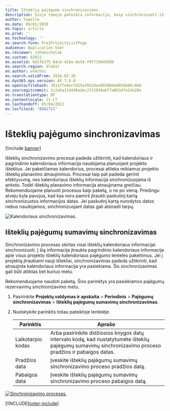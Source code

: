 ```yaml
---
title: Išteklių pajėgumo sinchronizavimas
description: Šioje temoje pateikta informacija, kaip sinchronizuoti ištekliaus pajėgumą kalendoriuose ir projektuose.
author: Yowelle
ms.date: 09/01/2020
ms.topic: article
ms.prod: ''
ms.technology: ''
ms.search.form: ProjProjectsListPage
audience: Application User
ms.reviewer: johnmichalak
ms.custom: 82022
ms.assetid: bd2fb375-84c6-428a-8e54-f0f719045898
ms.search.region: Global
ms.author: andchoi
ms.search.validFrom: 2016-02-28
ms.dyn365.ops.version: AX 7.0.0
ms.openlocfilehash: 3911ffe9ecfd15a7852dea893084e0059b06c9b8
ms.sourcegitcommit: 2c2a5a11d446adec2f21030ab77a053d7e2da28e
ms.translationtype: MT
ms.contentlocale: lt-LT
ms.lasthandoff: 05/04/2022
ms.locfileid: "8682721"
---
```

# <a name="synchronize-resource-capacity"></a>Išteklių pajėgumo sinchronizavimas

[!include [banner](../includes/banner.md)]

Išteklių sinchronizavimo procesai padeda užtikrinti, kad kalendoriaus ir pagrindinio kalendoriaus informacija naudojama planuojant projekto išteklius. Jei pakeičiamas kalendorius, procesai atlieka reikiamus projekto išteklių planavimo atnaujinimus. Procesai taip pat padeda gerinti efektyvumą, nes kalendoriaus išteklių informacija sinchronizuojama iš anksto. Todėl išteklių planavimo informacija atnaujinama greičiau. Rekomenduojame planuoti procesus kaip paketą, o ne po vieną. Priešingu atveju kyla pavojus, kad kas nors pamirš įtraukti paskutinį kartą sinchronizuotos informacijos datas. Jei paskutinį kartą nurodytos datos nebus naudojamos, sinchronizuojant datas gali atsirasti tarpų.

![Kalendoriaus sinchronizavimas.](./media/projectresourcing04-1024x471.jpg)

## <a name="synchronize-resource-capacity-roll-ups"></a>Išteklių pajėgumų sumavimų sinchronizavimas

Sinchronizavimo procesas skirtas visai išteklių kalendoriaus informacijai sinchronizuoti. Į šią informacija įtraukta pagrindinio kalendoriaus informacija apie visus projekto išteklių kalendoriaus pajėgumo lentelės pakeitimus. Jei į projektą įtraukiami nauji ištekliai, sinchronizavimas padeda užtikrinti, kad atnaujinta kalendoriaus informacija yra pasiekiama. Šis sinchronizavimas gali būti atliktas bet kuriuo metu.

Rekomenduojame naudoti paketą. Šios parinktys yra pasiekiamos pajėgumų rezervavimų sinchronizavimo metu.

1. Pasirinkite **Projektų valdymas ir apskaita** &gt; **Periodinis** &gt; **Pajėgumų sinchronizavimas** &gt; **Išteklių pajėgumų sumavimų sinchronizavimas**.
2. Nustatykite parinktis toliau pateiktoje lentelėje.

    | Parinktis      | Aprašo |
    |-------------|-------------|
    | Laikotarpio kodas | Arba pasirinkite didžiosios knygos datų intervalo kodą, kad nustatytumėte išteklių pajėgumų sumavimų sinchronizavimo proceso pradžios ir pabaigos datas. |
    | Pradžios data  | Įveskite išteklių pajėgumų sumavimų sinchronizavimo proceso pradžios datą. |
    | Pabaigos data    | Įveskite išteklių pajėgumų sumavimų sinchronizavimo proceso pabaigos datą. |

[![Sinchronizavimo procesas.](./media/projectresourcing09.jpg)](./media/projectresourcing09.jpg)


[!INCLUDE[footer-include](../includes/footer-banner.md)]
